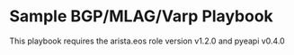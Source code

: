 # Sample BGP/MLAG/Varp Playbook

This playbook requires the arista.eos role version v1.2.0 and pyeapi v0.4.0
